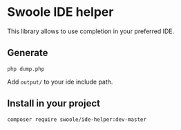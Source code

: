 # Swoole IDE helper

This library allows to use completion in your preferred IDE.


## Generate

```shell
php dump.php
```

Add `output/` to your ide include path.


## Install in your project

```shell
composer require swoole/ide-helper:dev-master
```
